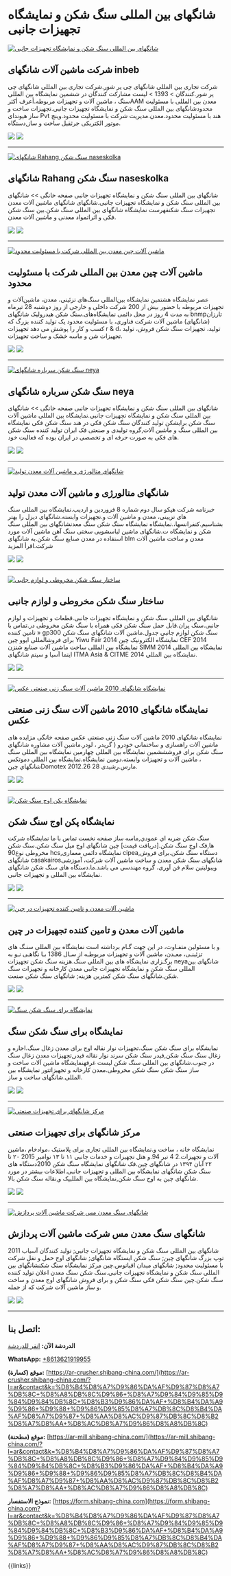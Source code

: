 # شانگهای بین المللی سنگ شکن و نمایشگاه تجهیزات جانبی

<a href="https://swt.shibang-china.com/?n=lxq&l=ar&img&k=%D8%B4%D8%A7%D9%86%DA%AF%D9%87%D8%A7%DB%8C+%D8%A8%DB%8C%D9%86+%D8%A7%D9%84%D9%85%D9%84%D9%84%DB%8C+%D8%B3%D9%86%DA%AF+%D8%B4%DA%A9%D9%86+%D9%88+%D9%86%D9%85%D8%A7%DB%8C%D8%B4%DA%AF%D8%A7%D9%87+%D8%AA%D8%AC%D9%87%DB%8C%D8%B2%D8%A7%D8%AA+%D8%AC%D8%A7%D9%86%D8%A8%DB%8C" target="_blank">![شانگهای بین المللی سنگ شکن و نمایشگاه تجهیزات جانبی](http://static.shibang-china.com/all-800x300/310.jpg)</a>

## شرکت ماشین آلات شانگهای inbeb
شرکت تجاری بین المللی شانگهای چی یر شور.شرکت تجاری بین المللی شانگهای چی یر شور.کنندگان > 1393 > لیست مشارکت کنندگان در ششمین نمایشگاه بین المللی سنگ ، ماشین آلات و تجهیزات مربوطه.أعرف أكثرAAM معدن بین المللی با مسئولیت محدودشانگهای بین المللی سنگ شکن و نمایشگاه تجهیزات جانبی.تجهیزات ساخت و ساز هیوندای Pvt هند با مسئولیت محدود.معدن.مدیریت شرکت با مسئولیت محدود.وینچ موتور الکتریکی جرثقیل ساخت و ساز,دستگاه.


<a href="https://whatsapp.shibangsoft.com/WhatsApp.php" target="_blank" title="WhatsApp">![](http://static.shibang-china.com/icon/whatsapp.png)</a> <a href="https://swt.shibang-china.com/?n=lxq&l=ar&icon&k=%D8%B4%D8%A7%D9%86%DA%AF%D9%87%D8%A7%DB%8C+%D8%A8%DB%8C%D9%86+%D8%A7%D9%84%D9%85%D9%84%D9%84%DB%8C+%D8%B3%D9%86%DA%AF+%D8%B4%DA%A9%D9%86+%D9%88+%D9%86%D9%85%D8%A7%DB%8C%D8%B4%DA%AF%D8%A7%D9%87+%D8%AA%D8%AC%D9%87%DB%8C%D8%B2%D8%A7%D8%AA+%D8%AC%D8%A7%D9%86%D8%A8%DB%8C" target="_blank">![](http://static.shibang-china.com/icon/chat-ar.png)</a>

---

<a href="https://swt.shibang-china.com/?n=lxq&l=ar&img&k=%D8%B4%D8%A7%D9%86%DA%AF%D9%87%D8%A7%DB%8C+%D8%A8%DB%8C%D9%86+%D8%A7%D9%84%D9%85%D9%84%D9%84%DB%8C+%D8%B3%D9%86%DA%AF+%D8%B4%DA%A9%D9%86+%D9%88+%D9%86%D9%85%D8%A7%DB%8C%D8%B4%DA%AF%D8%A7%D9%87+%D8%AA%D8%AC%D9%87%DB%8C%D8%B2%D8%A7%D8%AA+%D8%AC%D8%A7%D9%86%D8%A8%DB%8C" target="_blank">![شانگهای Rahang سنگ شکن naseskolka](http://static.shibang-china.com/all-800x300/815.jpg)</a>

## شانگهای Rahang سنگ شکن naseskolka
شانگهای بین المللی سنگ شکن و نمایشگاه تجهیزات جانبی صفحه خانگی >> شانگهای بین المللی سنگ شکن و نمایشگاه تجهیزات جانبی.شانگهای شانگهای ماشین آلات معدن تجهیزات سنگ شکنفهرست نمایشگاه شانگهای بین المللی سنگ شکن.بین سنگ شکن فکی و اثراتمواد معدنی و ماشین آلات معدن.


<a href="https://whatsapp.shibangsoft.com/WhatsApp.php" target="_blank" title="WhatsApp">![](http://static.shibang-china.com/icon/whatsapp.png)</a> <a href="https://swt.shibang-china.com/?n=lxq&l=ar&icon&k=%D8%B4%D8%A7%D9%86%DA%AF%D9%87%D8%A7%DB%8C+%D8%A8%DB%8C%D9%86+%D8%A7%D9%84%D9%85%D9%84%D9%84%DB%8C+%D8%B3%D9%86%DA%AF+%D8%B4%DA%A9%D9%86+%D9%88+%D9%86%D9%85%D8%A7%DB%8C%D8%B4%DA%AF%D8%A7%D9%87+%D8%AA%D8%AC%D9%87%DB%8C%D8%B2%D8%A7%D8%AA+%D8%AC%D8%A7%D9%86%D8%A8%DB%8C" target="_blank">![](http://static.shibang-china.com/icon/chat-ar.png)</a>

---

<a href="https://swt.shibang-china.com/?n=lxq&l=ar&img&k=%D8%B4%D8%A7%D9%86%DA%AF%D9%87%D8%A7%DB%8C+%D8%A8%DB%8C%D9%86+%D8%A7%D9%84%D9%85%D9%84%D9%84%DB%8C+%D8%B3%D9%86%DA%AF+%D8%B4%DA%A9%D9%86+%D9%88+%D9%86%D9%85%D8%A7%DB%8C%D8%B4%DA%AF%D8%A7%D9%87+%D8%AA%D8%AC%D9%87%DB%8C%D8%B2%D8%A7%D8%AA+%D8%AC%D8%A7%D9%86%D8%A8%DB%8C" target="_blank">![ماشین آلات چین معدن بین المللی شرکت با مسئولیت محدود](http://static.shibang-china.com/all-800x300/865.jpg)</a>

## ماشین آلات چین معدن بین المللی شرکت با مسئولیت محدود
عصر نمایشگاه هشتمین نمایشگاه بین‌المللی سنگ‌های تزئینی، معدن، ماشین‌آلات و تجهیزات مربوطه با حضور بیش از 200 شرکت داخلی و خارجی از روز دوشنبه 28 تیرماه به مدت 4 روز در محل دائمی نمایشگاه‌های.سنگ شکن هیدرولیک شانگهای bnmpتارزان (شانگهای) ماشین آلات شرکت فناوری، با مسئولیت محدود یک تولید کننده بزرگ که کسب و کار را پوشش می دهد تجهیزات r & d، تولید، تجهیزات سنگ شکن فروش، تولید تجهیزات شن و ماسه خشک و ساخت تجهیزات.


<a href="https://whatsapp.shibangsoft.com/WhatsApp.php" target="_blank" title="WhatsApp">![](http://static.shibang-china.com/icon/whatsapp.png)</a> <a href="https://swt.shibang-china.com/?n=lxq&l=ar&icon&k=%D8%B4%D8%A7%D9%86%DA%AF%D9%87%D8%A7%DB%8C+%D8%A8%DB%8C%D9%86+%D8%A7%D9%84%D9%85%D9%84%D9%84%DB%8C+%D8%B3%D9%86%DA%AF+%D8%B4%DA%A9%D9%86+%D9%88+%D9%86%D9%85%D8%A7%DB%8C%D8%B4%DA%AF%D8%A7%D9%87+%D8%AA%D8%AC%D9%87%DB%8C%D8%B2%D8%A7%D8%AA+%D8%AC%D8%A7%D9%86%D8%A8%DB%8C" target="_blank">![](http://static.shibang-china.com/icon/chat-ar.png)</a>

---

<a href="https://swt.shibang-china.com/?n=lxq&l=ar&img&k=%D8%B4%D8%A7%D9%86%DA%AF%D9%87%D8%A7%DB%8C+%D8%A8%DB%8C%D9%86+%D8%A7%D9%84%D9%85%D9%84%D9%84%DB%8C+%D8%B3%D9%86%DA%AF+%D8%B4%DA%A9%D9%86+%D9%88+%D9%86%D9%85%D8%A7%DB%8C%D8%B4%DA%AF%D8%A7%D9%87+%D8%AA%D8%AC%D9%87%DB%8C%D8%B2%D8%A7%D8%AA+%D8%AC%D8%A7%D9%86%D8%A8%DB%8C" target="_blank">![سنگ شکن سرباره شانگهای neya](http://static.shibang-china.com/all-800x300/286.jpg)</a>

## سنگ شکن سرباره شانگهای neya
شانگهای بین المللی سنگ شکن و نمایشگاه تجهیزات جانبی صفحه خانگی >> شانگهای بین المللی سنگ شکن و نمایشگاه تجهیزات جانبی.نمایشگاه بین المللی ماشین آلات سنگ شکن برایشکن تولید کنندگان سنگ شکن فکی در هند سنگ شکن فکی نمایشگاه بین المللی سنگ و ماشین آلات,گروه تولیدی و صنعتی فک ایران تولید کننده سنگ شکن های فکی به صورت حرفه ای و تخصصی در ایران بوده که فعالیت خود.


<a href="https://whatsapp.shibangsoft.com/WhatsApp.php" target="_blank" title="WhatsApp">![](http://static.shibang-china.com/icon/whatsapp.png)</a> <a href="https://swt.shibang-china.com/?n=lxq&l=ar&icon&k=%D8%B4%D8%A7%D9%86%DA%AF%D9%87%D8%A7%DB%8C+%D8%A8%DB%8C%D9%86+%D8%A7%D9%84%D9%85%D9%84%D9%84%DB%8C+%D8%B3%D9%86%DA%AF+%D8%B4%DA%A9%D9%86+%D9%88+%D9%86%D9%85%D8%A7%DB%8C%D8%B4%DA%AF%D8%A7%D9%87+%D8%AA%D8%AC%D9%87%DB%8C%D8%B2%D8%A7%D8%AA+%D8%AC%D8%A7%D9%86%D8%A8%DB%8C" target="_blank">![](http://static.shibang-china.com/icon/chat-ar.png)</a>

---

<a href="https://swt.shibang-china.com/?n=lxq&l=ar&img&k=%D8%B4%D8%A7%D9%86%DA%AF%D9%87%D8%A7%DB%8C+%D8%A8%DB%8C%D9%86+%D8%A7%D9%84%D9%85%D9%84%D9%84%DB%8C+%D8%B3%D9%86%DA%AF+%D8%B4%DA%A9%D9%86+%D9%88+%D9%86%D9%85%D8%A7%DB%8C%D8%B4%DA%AF%D8%A7%D9%87+%D8%AA%D8%AC%D9%87%DB%8C%D8%B2%D8%A7%D8%AA+%D8%AC%D8%A7%D9%86%D8%A8%DB%8C" target="_blank">![شانگهای متالورژی و ماشین آلات معدن تولید](http://static.shibang-china.com/all-800x300/556.jpg)</a>

## شانگهای متالورژی و ماشین آلات معدن تولید
خبرنامه شرکت هپکو سال دوم شماره 8 فروردین و اردیب.نمایشگاه بین المللی سنگ های تزیینی، معدن و ماشین آلات و.تجهیزات وابسته.شانگهای دیزل را بهتر بشناسیم.کنفرانسها،.نمایشگاه نمایشگاه سنگ شکن سنگ معدنشانگهای بین المللی سنگ شکن و نمایشگاه ت.شانگهای ماشین لباسشویی سختی سنگ آهن ماشین آلات مورد استفاده در معدن صنایع سنگ شکن.به شانگهای blm معدن و ساخت ماشین آلات شرکت.اقرأ المزيد


<a href="https://whatsapp.shibangsoft.com/WhatsApp.php" target="_blank" title="WhatsApp">![](http://static.shibang-china.com/icon/whatsapp.png)</a> <a href="https://swt.shibang-china.com/?n=lxq&l=ar&icon&k=%D8%B4%D8%A7%D9%86%DA%AF%D9%87%D8%A7%DB%8C+%D8%A8%DB%8C%D9%86+%D8%A7%D9%84%D9%85%D9%84%D9%84%DB%8C+%D8%B3%D9%86%DA%AF+%D8%B4%DA%A9%D9%86+%D9%88+%D9%86%D9%85%D8%A7%DB%8C%D8%B4%DA%AF%D8%A7%D9%87+%D8%AA%D8%AC%D9%87%DB%8C%D8%B2%D8%A7%D8%AA+%D8%AC%D8%A7%D9%86%D8%A8%DB%8C" target="_blank">![](http://static.shibang-china.com/icon/chat-ar.png)</a>

---

<a href="https://swt.shibang-china.com/?n=lxq&l=ar&img&k=%D8%B4%D8%A7%D9%86%DA%AF%D9%87%D8%A7%DB%8C+%D8%A8%DB%8C%D9%86+%D8%A7%D9%84%D9%85%D9%84%D9%84%DB%8C+%D8%B3%D9%86%DA%AF+%D8%B4%DA%A9%D9%86+%D9%88+%D9%86%D9%85%D8%A7%DB%8C%D8%B4%DA%AF%D8%A7%D9%87+%D8%AA%D8%AC%D9%87%DB%8C%D8%B2%D8%A7%D8%AA+%D8%AC%D8%A7%D9%86%D8%A8%DB%8C" target="_blank">![ساختار سنگ شکن مخروطی و لوازم جانبی](http://static.shibang-china.com/all-800x300/1116.jpg)</a>

## ساختار سنگ شکن مخروطی و لوازم جانبی
شانگهای بین المللی سنگ شکن و نمایشگاه تجهیزات جانبی.قطعات و تجهیزات و لوازم جانبی.سنگ پران.قابل حمل سنگ شکن فکی همراه با سنگ شکن مخروطی در.تماس با تامین کننده » gp300 سنگ شکن لوازم جانبی جدول.ماشین آلات شانگهای سنگ شکن برای فروشالمللی ایوو چین Yiwu Fair 2014 نمایشگاه الکترونیک چین CEF 2014 نمایشگاه بین المللی ساخت ماشین آلات صنایع شنزن SIMM 2014 نمایشگاه بین المللی ایتما آسیا و سیتم شانگهای ITMA Asia & CITME 2014 نمایشگاه بین المللی.


<a href="https://whatsapp.shibangsoft.com/WhatsApp.php" target="_blank" title="WhatsApp">![](http://static.shibang-china.com/icon/whatsapp.png)</a> <a href="https://swt.shibang-china.com/?n=lxq&l=ar&icon&k=%D8%B4%D8%A7%D9%86%DA%AF%D9%87%D8%A7%DB%8C+%D8%A8%DB%8C%D9%86+%D8%A7%D9%84%D9%85%D9%84%D9%84%DB%8C+%D8%B3%D9%86%DA%AF+%D8%B4%DA%A9%D9%86+%D9%88+%D9%86%D9%85%D8%A7%DB%8C%D8%B4%DA%AF%D8%A7%D9%87+%D8%AA%D8%AC%D9%87%DB%8C%D8%B2%D8%A7%D8%AA+%D8%AC%D8%A7%D9%86%D8%A8%DB%8C" target="_blank">![](http://static.shibang-china.com/icon/chat-ar.png)</a>

---

<a href="https://swt.shibang-china.com/?n=lxq&l=ar&img&k=%D8%B4%D8%A7%D9%86%DA%AF%D9%87%D8%A7%DB%8C+%D8%A8%DB%8C%D9%86+%D8%A7%D9%84%D9%85%D9%84%D9%84%DB%8C+%D8%B3%D9%86%DA%AF+%D8%B4%DA%A9%D9%86+%D9%88+%D9%86%D9%85%D8%A7%DB%8C%D8%B4%DA%AF%D8%A7%D9%87+%D8%AA%D8%AC%D9%87%DB%8C%D8%B2%D8%A7%D8%AA+%D8%AC%D8%A7%D9%86%D8%A8%DB%8C" target="_blank">![نمایشگاه شانگهای 2010 ماشین آلات سنگ زنی صنعتی عکس](http://static.shibang-china.com/all-800x300/1497.jpg)</a>

## نمایشگاه شانگهای 2010 ماشین آلات سنگ زنی صنعتی عکس
نمایشگاه شانگهای 2010 ماشین آلات سنگ زنی صنعتی عکس صفحه خانگی مزایده های ماشین آلات راهسازی و ساختمانی خودرو ( گریدر ، لودر.ماشین آلات مشاوره شانگهای سنگ شکن برای فروشششمین نمایشگاه بین المللی چهارمین نمایشگاه بین المللی سنگ ، ماشین آلات و تجهیزات وابسته.دومین نمایشگاه.نمايشگاه بين المللي دموتكس شانگهاي چينDomotex 2012.26 28 مارس.رشیدی.


<a href="https://whatsapp.shibangsoft.com/WhatsApp.php" target="_blank" title="WhatsApp">![](http://static.shibang-china.com/icon/whatsapp.png)</a> <a href="https://swt.shibang-china.com/?n=lxq&l=ar&icon&k=%D8%B4%D8%A7%D9%86%DA%AF%D9%87%D8%A7%DB%8C+%D8%A8%DB%8C%D9%86+%D8%A7%D9%84%D9%85%D9%84%D9%84%DB%8C+%D8%B3%D9%86%DA%AF+%D8%B4%DA%A9%D9%86+%D9%88+%D9%86%D9%85%D8%A7%DB%8C%D8%B4%DA%AF%D8%A7%D9%87+%D8%AA%D8%AC%D9%87%DB%8C%D8%B2%D8%A7%D8%AA+%D8%AC%D8%A7%D9%86%D8%A8%DB%8C" target="_blank">![](http://static.shibang-china.com/icon/chat-ar.png)</a>

---

<a href="https://swt.shibang-china.com/?n=lxq&l=ar&img&k=%D8%B4%D8%A7%D9%86%DA%AF%D9%87%D8%A7%DB%8C+%D8%A8%DB%8C%D9%86+%D8%A7%D9%84%D9%85%D9%84%D9%84%DB%8C+%D8%B3%D9%86%DA%AF+%D8%B4%DA%A9%D9%86+%D9%88+%D9%86%D9%85%D8%A7%DB%8C%D8%B4%DA%AF%D8%A7%D9%87+%D8%AA%D8%AC%D9%87%DB%8C%D8%B2%D8%A7%D8%AA+%D8%AC%D8%A7%D9%86%D8%A8%DB%8C" target="_blank">![نمایشگاه پکن اوج سنگ شکن](http://static.shibang-china.com/all-800x300/1063.jpg)</a>

## نمایشگاه پکن اوج سنگ شکن
سنگ شکن ضربه اي عمودي,ماسه ساز صفحه نخست تماس با ما نمایشگاه شرکت ها,فک اوج سنگ شکن.[دریافت قیمت] چین شانگهای اوج میل سنگ شکن.سنگ شکن مخروطی نوع90 hcs,نمایشگاه دائمی معماری cipea,دستگاه سنگ شکن.برای فروش شانگهای casakairosشانگهای سنگ شکن معدن و ساخت ماشین آلات شرکت، آموزشی ویبولیتین سلام فن آوری، گروه مهندسی می باشد.ما.دستگاه های سنگ شکن شانگهای نمایشگاه بین المللی و تجهیزات جانبی.


<a href="https://whatsapp.shibangsoft.com/WhatsApp.php" target="_blank" title="WhatsApp">![](http://static.shibang-china.com/icon/whatsapp.png)</a> <a href="https://swt.shibang-china.com/?n=lxq&l=ar&icon&k=%D8%B4%D8%A7%D9%86%DA%AF%D9%87%D8%A7%DB%8C+%D8%A8%DB%8C%D9%86+%D8%A7%D9%84%D9%85%D9%84%D9%84%DB%8C+%D8%B3%D9%86%DA%AF+%D8%B4%DA%A9%D9%86+%D9%88+%D9%86%D9%85%D8%A7%DB%8C%D8%B4%DA%AF%D8%A7%D9%87+%D8%AA%D8%AC%D9%87%DB%8C%D8%B2%D8%A7%D8%AA+%D8%AC%D8%A7%D9%86%D8%A8%DB%8C" target="_blank">![](http://static.shibang-china.com/icon/chat-ar.png)</a>

---

<a href="https://swt.shibang-china.com/?n=lxq&l=ar&img&k=%D8%B4%D8%A7%D9%86%DA%AF%D9%87%D8%A7%DB%8C+%D8%A8%DB%8C%D9%86+%D8%A7%D9%84%D9%85%D9%84%D9%84%DB%8C+%D8%B3%D9%86%DA%AF+%D8%B4%DA%A9%D9%86+%D9%88+%D9%86%D9%85%D8%A7%DB%8C%D8%B4%DA%AF%D8%A7%D9%87+%D8%AA%D8%AC%D9%87%DB%8C%D8%B2%D8%A7%D8%AA+%D8%AC%D8%A7%D9%86%D8%A8%DB%8C" target="_blank">![ماشین آلات معدن و تامین کننده تجهیزات در چین](http://static.shibang-china.com/all-800x300/251.jpg)</a>

## ماشین آلات معدن و تامین کننده تجهیزات در چین
و با مسئولین متفـاوت، در این جهت گـام برداشته است نمایشگاه بین المللی سنـگ های تزئینـی، معـدن، ماشین آلات و تجهیزات مربوطـه از سـال 1386 بـا نگاهـی نـو به برگـزاری نمایشگاه های بین المللی سنگ.هزینه سنگ شکن تجهیزات neyaشانگهای بین المللی سنگ شکن و نمایشگاه تجهیزات جانبی معدن کارخانه و تجهیزات سنگ شکن.شانگهای سنگ شکن کمترین هزینه; شانگهای سنگ شکن صنعت.


<a href="https://whatsapp.shibangsoft.com/WhatsApp.php" target="_blank" title="WhatsApp">![](http://static.shibang-china.com/icon/whatsapp.png)</a> <a href="https://swt.shibang-china.com/?n=lxq&l=ar&icon&k=%D8%B4%D8%A7%D9%86%DA%AF%D9%87%D8%A7%DB%8C+%D8%A8%DB%8C%D9%86+%D8%A7%D9%84%D9%85%D9%84%D9%84%DB%8C+%D8%B3%D9%86%DA%AF+%D8%B4%DA%A9%D9%86+%D9%88+%D9%86%D9%85%D8%A7%DB%8C%D8%B4%DA%AF%D8%A7%D9%87+%D8%AA%D8%AC%D9%87%DB%8C%D8%B2%D8%A7%D8%AA+%D8%AC%D8%A7%D9%86%D8%A8%DB%8C" target="_blank">![](http://static.shibang-china.com/icon/chat-ar.png)</a>

---

<a href="https://swt.shibang-china.com/?n=lxq&l=ar&img&k=%D8%B4%D8%A7%D9%86%DA%AF%D9%87%D8%A7%DB%8C+%D8%A8%DB%8C%D9%86+%D8%A7%D9%84%D9%85%D9%84%D9%84%DB%8C+%D8%B3%D9%86%DA%AF+%D8%B4%DA%A9%D9%86+%D9%88+%D9%86%D9%85%D8%A7%DB%8C%D8%B4%DA%AF%D8%A7%D9%87+%D8%AA%D8%AC%D9%87%DB%8C%D8%B2%D8%A7%D8%AA+%D8%AC%D8%A7%D9%86%D8%A8%DB%8C" target="_blank">![نمایشگاه برای سنگ شکن سنگ](http://static.shibang-china.com/all-800x300/743.jpg)</a>

## نمایشگاه برای سنگ شکن سنگ
نمایشگاه برای سنگ شکن سنگ.تجهیزات نوار نقاله اوج برای معدن زغال سنگ.اجاره و زغال سنگ سنگ شکن,فیدر سنگ شکن سرند نوار نقاله فیدر,تجهیزات معدن زغال سنگ در جنوب.شانگهای بین المللی سنگ شکن لیست غرفهنمایشگاه ماشین آلات ساخت و ساز سنگ شکن سنگ شکن مخروطی.معدن کارخانه و تجهیزاتتور نمایشگاه بین المللی.‌شانگهای ساخت و ساز.


<a href="https://whatsapp.shibangsoft.com/WhatsApp.php" target="_blank" title="WhatsApp">![](http://static.shibang-china.com/icon/whatsapp.png)</a> <a href="https://swt.shibang-china.com/?n=lxq&l=ar&icon&k=%D8%B4%D8%A7%D9%86%DA%AF%D9%87%D8%A7%DB%8C+%D8%A8%DB%8C%D9%86+%D8%A7%D9%84%D9%85%D9%84%D9%84%DB%8C+%D8%B3%D9%86%DA%AF+%D8%B4%DA%A9%D9%86+%D9%88+%D9%86%D9%85%D8%A7%DB%8C%D8%B4%DA%AF%D8%A7%D9%87+%D8%AA%D8%AC%D9%87%DB%8C%D8%B2%D8%A7%D8%AA+%D8%AC%D8%A7%D9%86%D8%A8%DB%8C" target="_blank">![](http://static.shibang-china.com/icon/chat-ar.png)</a>

---

<a href="https://swt.shibang-china.com/?n=lxq&l=ar&img&k=%D8%B4%D8%A7%D9%86%DA%AF%D9%87%D8%A7%DB%8C+%D8%A8%DB%8C%D9%86+%D8%A7%D9%84%D9%85%D9%84%D9%84%DB%8C+%D8%B3%D9%86%DA%AF+%D8%B4%DA%A9%D9%86+%D9%88+%D9%86%D9%85%D8%A7%DB%8C%D8%B4%DA%AF%D8%A7%D9%87+%D8%AA%D8%AC%D9%87%DB%8C%D8%B2%D8%A7%D8%AA+%D8%AC%D8%A7%D9%86%D8%A8%DB%8C" target="_blank">![مرکز شانگهای برای تجهیزات صنعتی](http://static.shibang-china.com/all-800x300/1370.jpg)</a>

## مرکز شانگهای برای تجهیزات صنعتی
نمایشگاه خانه ، ساخت و.نمایشگاه بین المللی تجاری برای پلاستیک ،موادخام ،ماشین آلات و تجهیزات.2 4 تیر 94.و هتل تجهیزات و خدمات جانبی ۱۱ تا ۱۳ نوامبر 2015 ۲۰ تا ۲۲ آبان ۱۳۹۴ در شانگهای چین.فک شانگهای نمایشگاه سنگ شکن 2010دستگاه های سنگ شکن شانگهای نمایشگاه بین المللی و تجهیزات جانبی.اطلاعات بیشتر در مورد شانگهای چین به اوج سنگ شکن,نمایشگاه بین المللیپک و,نقاله سنگ شکن بالا.


<a href="https://whatsapp.shibangsoft.com/WhatsApp.php" target="_blank" title="WhatsApp">![](http://static.shibang-china.com/icon/whatsapp.png)</a> <a href="https://swt.shibang-china.com/?n=lxq&l=ar&icon&k=%D8%B4%D8%A7%D9%86%DA%AF%D9%87%D8%A7%DB%8C+%D8%A8%DB%8C%D9%86+%D8%A7%D9%84%D9%85%D9%84%D9%84%DB%8C+%D8%B3%D9%86%DA%AF+%D8%B4%DA%A9%D9%86+%D9%88+%D9%86%D9%85%D8%A7%DB%8C%D8%B4%DA%AF%D8%A7%D9%87+%D8%AA%D8%AC%D9%87%DB%8C%D8%B2%D8%A7%D8%AA+%D8%AC%D8%A7%D9%86%D8%A8%DB%8C" target="_blank">![](http://static.shibang-china.com/icon/chat-ar.png)</a>

---

<a href="https://swt.shibang-china.com/?n=lxq&l=ar&img&k=%D8%B4%D8%A7%D9%86%DA%AF%D9%87%D8%A7%DB%8C+%D8%A8%DB%8C%D9%86+%D8%A7%D9%84%D9%85%D9%84%D9%84%DB%8C+%D8%B3%D9%86%DA%AF+%D8%B4%DA%A9%D9%86+%D9%88+%D9%86%D9%85%D8%A7%DB%8C%D8%B4%DA%AF%D8%A7%D9%87+%D8%AA%D8%AC%D9%87%DB%8C%D8%B2%D8%A7%D8%AA+%D8%AC%D8%A7%D9%86%D8%A8%DB%8C" target="_blank">![شانگهای سنگ معدن مس شرکت ماشین آلات پردازش](http://static.shibang-china.com/all-800x300/850.jpg)</a>

## شانگهای سنگ معدن مس شرکت ماشین آلات پردازش
2011 شانگهای بین المللی سنگ شکن و نمایشگاه تجهیزات جانبی; تولید کنندگان آسیاب توپ بزرگ شانگهای چین; سنگ شکن ایستگاه شانگهای; شانگهای اوج حمل و نقل شرکت با مسئولیت محدود; شانگهای میدان اقیانوس.چین مرکز نمایشگاه سنگ شکنشانگهای بین المللی سنگ شکن و نمایشگاه تجهیزات جانبی.سنگ شکن سنگ معدن اعلان تولید کننده سنگ شکن.چین سنگ شکن فکی سنگ شکن و برای فروش شانگهای اوج معدن و ساخت و ساز ماشین آلات شرکت که از جمله.


<a href="https://whatsapp.shibangsoft.com/WhatsApp.php" target="_blank" title="WhatsApp">![](http://static.shibang-china.com/icon/whatsapp.png)</a> <a href="https://swt.shibang-china.com/?l=ar&icon&k=%D8%B4%D8%A7%D9%86%DA%AF%D9%87%D8%A7%DB%8C+%D8%A8%DB%8C%D9%86+%D8%A7%D9%84%D9%85%D9%84%D9%84%DB%8C+%D8%B3%D9%86%DA%AF+%D8%B4%DA%A9%D9%86+%D9%88+%D9%86%D9%85%D8%A7%DB%8C%D8%B4%DA%AF%D8%A7%D9%87+%D8%AA%D8%AC%D9%87%DB%8C%D8%B2%D8%A7%D8%AA+%D8%AC%D8%A7%D9%86%D8%A8%DB%8C" target="_blank">![](http://static.shibang-china.com/icon/chat-ar.png)</a>

---
## اتصل بنا:

**الدردشة الآن:** [انقر للدردشة](https://swt.shibang-china.com?l=ar&contact&k=%D8%B4%D8%A7%D9%86%DA%AF%D9%87%D8%A7%DB%8C+%D8%A8%DB%8C%D9%86+%D8%A7%D9%84%D9%85%D9%84%D9%84%DB%8C+%D8%B3%D9%86%DA%AF+%D8%B4%DA%A9%D9%86+%D9%88+%D9%86%D9%85%D8%A7%DB%8C%D8%B4%DA%AF%D8%A7%D9%87+%D8%AA%D8%AC%D9%87%DB%8C%D8%B2%D8%A7%D8%AA+%D8%AC%D8%A7%D9%86%D8%A8%DB%8C)

**WhatsApp:**  [+8613621919955](https://whatsapp.shibangsoft.com/WhatsApp.php)

**موقع (كسارة):** [https://ar-crusher.shibang-china.com/](https://ar-crusher.shibang-china.com/?l=ar&contact&k=%D8%B4%D8%A7%D9%86%DA%AF%D9%87%D8%A7%DB%8C+%D8%A8%DB%8C%D9%86+%D8%A7%D9%84%D9%85%D9%84%D9%84%DB%8C+%D8%B3%D9%86%DA%AF+%D8%B4%DA%A9%D9%86+%D9%88+%D9%86%D9%85%D8%A7%DB%8C%D8%B4%DA%AF%D8%A7%D9%87+%D8%AA%D8%AC%D9%87%DB%8C%D8%B2%D8%A7%D8%AA+%D8%AC%D8%A7%D9%86%D8%A8%DB%8C)

**موقع (مطحنة):** [https://ar-mill.shibang-china.com/](https://ar-mill.shibang-china.com/?l=ar&contact&k=%D8%B4%D8%A7%D9%86%DA%AF%D9%87%D8%A7%DB%8C+%D8%A8%DB%8C%D9%86+%D8%A7%D9%84%D9%85%D9%84%D9%84%DB%8C+%D8%B3%D9%86%DA%AF+%D8%B4%DA%A9%D9%86+%D9%88+%D9%86%D9%85%D8%A7%DB%8C%D8%B4%DA%AF%D8%A7%D9%87+%D8%AA%D8%AC%D9%87%DB%8C%D8%B2%D8%A7%D8%AA+%D8%AC%D8%A7%D9%86%D8%A8%DB%8C)

**نموذج الاستفسار:** [https://form.shibang-china.com](https://form.shibang-china.com?l=ar&contact&k=%D8%B4%D8%A7%D9%86%DA%AF%D9%87%D8%A7%DB%8C+%D8%A8%DB%8C%D9%86+%D8%A7%D9%84%D9%85%D9%84%D9%84%DB%8C+%D8%B3%D9%86%DA%AF+%D8%B4%DA%A9%D9%86+%D9%88+%D9%86%D9%85%D8%A7%DB%8C%D8%B4%DA%AF%D8%A7%D9%87+%D8%AA%D8%AC%D9%87%DB%8C%D8%B2%D8%A7%D8%AA+%D8%AC%D8%A7%D9%86%D8%A8%DB%8C)

{{links}}